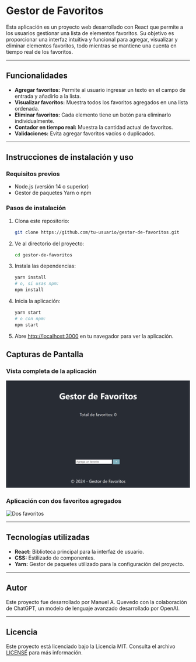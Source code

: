 # Gestor de Favoritos

Esta aplicación es un proyecto web desarrollado con React que permite a los usuarios gestionar una lista de elementos favoritos. Su objetivo es proporcionar una interfaz intuitiva y funcional para agregar, visualizar y eliminar elementos favoritos, todo mientras se mantiene una cuenta en tiempo real de los favoritos.

---

## Funcionalidades

- **Agregar favoritos:** Permite al usuario ingresar un texto en el campo de entrada y añadirlo a la lista.
- **Visualizar favoritos:** Muestra todos los favoritos agregados en una lista ordenada.
- **Eliminar favoritos:** Cada elemento tiene un botón para eliminarlo individualmente.
- **Contador en tiempo real:** Muestra la cantidad actual de favoritos.
- **Validaciones:** Evita agregar favoritos vacíos o duplicados.

---

## Instrucciones de instalación y uso

### Requisitos previos

- Node.js (versión 14 o superior)
- Gestor de paquetes Yarn o npm

### Pasos de instalación

1. Clona este repositorio:
   ```bash
   git clone https://github.com/tu-usuario/gestor-de-favoritos.git
   ```
2. Ve al directorio del proyecto:
   ```bash
   cd gestor-de-favoritos
   ```
3. Instala las dependencias:
   ```bash
   yarn install
   # o, si usas npm:
   npm install
   ```
4. Inicia la aplicación:
   ```bash
   yarn start
   # o con npm:
   npm start
   ```
5. Abre [http://localhost:3000](http://localhost:3000) en tu navegador para ver la aplicación.


## Capturas de Pantalla

### Vista completa de la aplicación
![Vista completa](public/react1.png)

### Aplicación con dos favoritos agregados
![Dos favoritos](public/react2.png)


---

## Tecnologías utilizadas

- **React:** Biblioteca principal para la interfaz de usuario.
- **CSS:** Estilizado de componentes. 
- **Yarn:** Gestor de paquetes utilizado para la configuración del proyecto.

---

## Autor

Este proyecto fue desarrollado por Manuel A. Quevedo con la colaboración de ChatGPT, un modelo de lenguaje avanzado desarrollado por OpenAI.

---

## Licencia

Este proyecto está licenciado bajo la Licencia MIT. Consulta el archivo [LICENSE](LICENSE) para más información.

